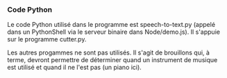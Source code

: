 ### Code Python ###

Le code Python utilisé dans le programme est speech-to-text.py (appelé dans un PythonShell via le serveur binaire dans Node/demo.js). Il s'appuie sur le programme cutter.py.

Les autres progammes ne sont pas utilisés. Il s'agit de brouillons qui, à terme, devront permettre de déterminer quand un instrument de musique est utilisé et quand il ne l'est pas (un piano ici).
